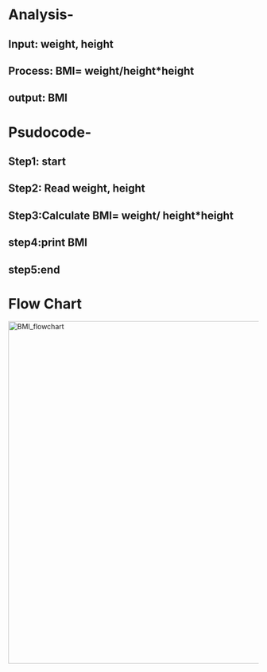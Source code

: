 # Analysis- <br>
## Input: weight, height <br>
## Process: BMI= weight/height*height <br>
## output: BMI <br>
# Psudocode- <br>
## Step1: start <br>
## Step2: Read weight, height <br>
## Step3:Calculate BMI= weight/ height*height <br>
## step4:print BMI <br>
## step5:end <br>
# Flow Chart <br>

<img width="689" alt="BMI_flowchart" src="https://github.com/SWEG-2015EC-Batch/Wired/assets/118844475/b5fb203e-b86b-4a6a-82ee-1141c2bad30b">


